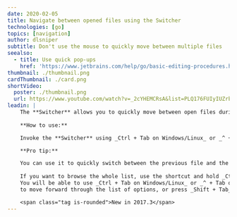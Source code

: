 ```yaml
---
date: 2020-02-05
title: Navigate between opened files using the Switcher
technologies: [go]
topics: [navigation]
author: dlsniper
subtitle: Don't use the mouse to quickly move between multiple files
seealso:
  - title: Use quick pop-ups
    href: 'https://www.jetbrains.com/help/go/basic-editing-procedures.html#quick_popups'
thumbnail: ./thumbnail.png
cardThumbnail: ./card.png
shortVideo:
  poster: ./thumbnail.png
  url: https://www.youtube.com/watch?v=_2cYHEMCRsA&list=PLQ176FUIyIUZrbrlz4AY1V8VzBJKZyVlW&index=82
leadin: |
    The **Switcher** allows you to quickly move between open files during your editing session.
    
    **How to use:**

    Invoke the **Switcher** using _Ctrl + Tab on Windows/Linux_ or _^ + Tab on macOS_.

    **Pro tip:**

    You can use it to quickly switch between the previous file and the current one using the shortcut.
    
    If you want to browse the whole list, use the shortcut and hold _Ctrl on Windows/Linux_ or _Shift on macOS_.
    You will be able to use _Ctrl + Tab on Windows/Linux_ or _^ + Tab on macOS_ again
    to move forward through the list of options, or press _Shift + Tab_ and move backward.

    <span class="tag is-rounded">New in 2017.3</span>
---
```

